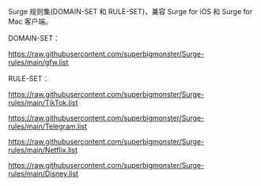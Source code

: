 Surge 规则集(DOMAIN-SET 和 RULE-SET)，兼容 Surge for iOS 和 Surge for Mac 客户端。

DOMAIN-SET：

https://raw.githubusercontent.com/superbigmonster/Surge-rules/main/gfw.list


RULE-SET：

https://raw.githubusercontent.com/superbigmonster/Surge-rules/main/TikTok.list

https://raw.githubusercontent.com/superbigmonster/Surge-rules/main/Telegram.list

https://raw.githubusercontent.com/superbigmonster/Surge-rules/main/Netflix.list

https://raw.githubusercontent.com/superbigmonster/Surge-rules/main/Disney.list

